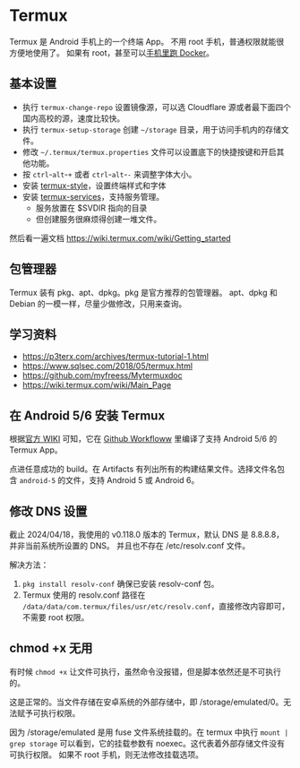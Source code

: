 # Termux

Termux 是 Android 手机上的一个终端 App。
不用 root 手机，普通权限就能很方便地使用了。
如果有 root，甚至可以[手机里跑 Docker](https://gist.github.com/FreddieOliveira/efe850df7ff3951cb62d74bd770dce27)。

## 基本设置

- 执行 `termux-change-repo` 设置镜像源，可以选 Cloudflare 源或者最下面四个国内高校的源，速度比较快。
- 执行 `termux-setup-storage` 创建 `~/storage` 目录，用于访问手机内的存储文件。
- 修改 `~/.termux/termux.properties` 文件可以设置底下的快捷按键和开启其他功能。
- 按 `ctrl`-`alt`-`+` 或者 `ctrl`-`alt`-`-` 来调整字体大小。
- 安装 [termux-style](https://github.com/adi1090x/termux-style)，设置终端样式和字体
- 安装 [termux-services](https://github.com/termux/termux-services)，支持服务管理。
  - 服务放置在 $SVDIR 指向的目录
  - 但创建服务很麻烦得创建一堆文件。

然后看一遍文档 https://wiki.termux.com/wiki/Getting_started

## 包管理器

Termux 装有 pkg、apt、dpkg。pkg 是官方推荐的包管理器。
apt、dpkg 和 Debian 的一模一样，尽量少做修改，只用来查询。

## 学习资料

- https://p3terx.com/archives/termux-tutorial-1.html
- https://www.sqlsec.com/2018/05/termux.html
- https://github.com/myfreess/Mytermuxdoc
- https://wiki.termux.com/wiki/Main_Page

## 在 Android 5/6 安装 Termux

根据[官方 WIKI](https://github.com/termux/termux-app/wiki/Termux-on-android-5-or-6) 可知，它在 [Github Workfloww](https://github.com/termux/termux-app/actions/workflows/debug_build.yml?query=branch%3Amaster+event%3Apush) 里编译了支持 Android 5/6 的 Termux App。

点进任意成功的 build。在 Artifacts 有列出所有的构建结果文件。选择文件名包含 `android-5` 的文件，支持 Android 5 或 Android 6。

## 修改 DNS 设置

截止 2024/04/18，我使用的 v0.118.0 版本的 Termux，默认 DNS 是 8.8.8.8，并非当前系统所设置的 DNS。
并且也不存在 /etc/resolv.conf 文件。

解决方法：

1. `pkg install resolv-conf` 确保已安装 resolv-conf 包。
2. Termux 使用的 resolv.conf 路径在 `/data/data/com.termux/files/usr/etc/resolv.conf`，直接修改内容即可，不需要 root 权限。

## chmod +x 无用

有时候 `chmod +x` 让文件可执行，虽然命令没报错，但是脚本依然还是不可执行的。

这是正常的。当文件存储在安卓系统的外部存储中，即 /storage/emulated/0。无法赋予可执行权限。

因为 /storage/emulated 是用 fuse 文件系统挂载的。在 termux 中执行 `mount | grep storage` 可以看到，它的挂载参数有 noexec。这代表着外部存储文件没有可执行权限。
如果不 root 手机，则无法修改挂载选项。
